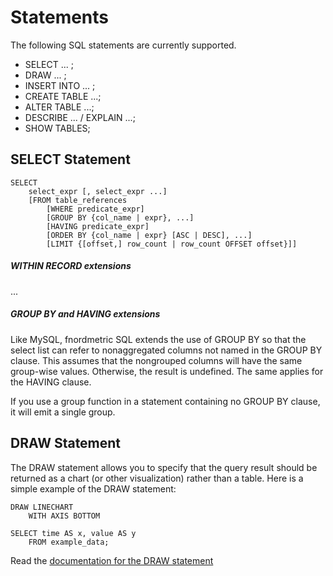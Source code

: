 Statements
==========

The following SQL statements are currently supported.

  - SELECT ... ;
  - DRAW ... ;
  - INSERT INTO ... ;
  - CREATE TABLE ...;
  - ALTER TABLE ...;
  - DESCRIBE ... / EXPLAIN ...;
  - SHOW TABLES;

SELECT Statement
----------------


    SELECT
        select_expr [, select_expr ...]
        [FROM table_references
            [WHERE predicate_expr]
            [GROUP BY {col_name | expr}, ...]
            [HAVING predicate_expr]
            [ORDER BY {col_name | expr} [ASC | DESC], ...]
            [LIMIT {[offset,] row_count | row_count OFFSET offset}]]


##### WITHIN RECORD extensions

...

##### GROUP BY and HAVING extensions

Like MySQL, fnordmetric SQL extends the use of GROUP BY so that the select list
can refer to nonaggregated columns not named in the GROUP BY clause. This assumes
that the nongrouped columns will have the same group-wise values. Otherwise, the
result is undefined. The same applies for the HAVING clause.

If you use a group function in a statement containing no GROUP BY clause, it
will emit a single group.


DRAW Statement
--------------

The DRAW statement allows you to specify that the query result should be returned
as a chart (or other visualization) rather than a table. Here is a simple example
of the DRAW statement:

    DRAW LINECHART
        WITH AXIS BOTTOM

    SELECT time AS x, value AS y
        FROM example_data;

Read the [documentation for the DRAW statement](/docs/sql/chartsql)
